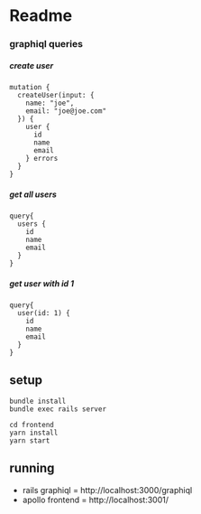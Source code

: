 # Readme

### graphiql queries

##### create user

    mutation {
      createUser(input: {
        name: "joe",
        email: "joe@joe.com"
      }) {
        user {
          id
          name
          email
        } errors
      }
    }

##### get all users

    query{
      users {
        id
        name
        email
      }
    }

##### get user with id 1

    query{
      user(id: 1) {
        id
        name
        email
      }
    }


## setup

    bundle install
    bundle exec rails server

    cd frontend
    yarn install
    yarn start


## running

* rails graphiql = http://localhost:3000/graphiql
* apollo frontend = http://localhost:3001/

